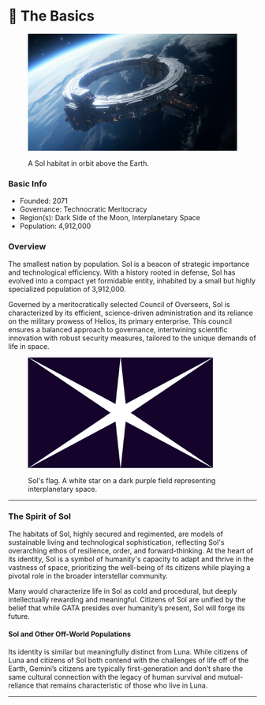 # 🔵 The Basics

<figure><img src="../../.gitbook/assets/nomoney420_anime_masterpiece_shot_from_a_sci-fi_space_station_i_ddc9fbe6-6569-4fc5-a6ae-b3ef94f65ec2.png" alt="" width="563"><figcaption><p>A Sol habitat in orbit above the Earth.</p></figcaption></figure>

### Basic Info

* Founded: 2071
* Governance: Technocratic Meritocracy
* Region(s): Dark Side of the Moon, Interplanetary Space
* Population: 4,912,000

### Overview

The smallest nation by population. Sol is a beacon of strategic importance and technological efficiency. With a history rooted in defense, Sol has evolved into a compact yet formidable entity, inhabited by a small but highly specialized population of 3,912,000.

Governed by a meritocratically selected Council of Overseers, Sol is characterized by its efficient, science-driven administration and its reliance on the military prowess of Helios, its primary enterprise. This council ensures a balanced approach to governance, intertwining scientific innovation with robust security measures, tailored to the unique demands of life in space.



<figure><img src="../../.gitbook/assets/Sol-flag.png" alt="" width="375"><figcaption><p>Sol's flag. A white star on a dark purple field representing interplanetary space.</p></figcaption></figure>

***

### The Spirit of Sol

The habitats of Sol, highly secured and regimented, are models of sustainable living and technological sophistication, reflecting Sol's overarching ethos of resilience, order, and forward-thinking. At the heart of its identity, Sol is a symbol of humanity's capacity to adapt and thrive in the vastness of space, prioritizing the well-being of its citizens while playing a pivotal role in the broader interstellar community.

Many would characterize life in Sol as cold and procedural, but deeply intellectually rewarding and meaningful. Citizens of Sol are unified by the belief that while GATA presides over humanity’s present, Sol will forge its future.

#### Sol and Other Off-World Populations

Its identity is similar but meaningfully distinct from Luna. While citizens of Luna and citizens of Sol both contend with the challenges of life off of the Earth, Gemini’s citizens are typically first-generation and don’t share the same cultural connection with the legacy of human survival and mutual-reliance that remains characteristic of those who live in Luna.&#x20;

***
